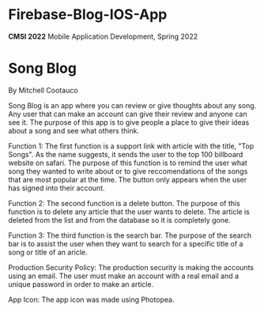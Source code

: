 # Firebase-Blog-IOS-App

**CMSI 2022** Mobile Application Development, Spring 2022

# Song Blog
By Mitchell Cootauco

Song Blog is an app where you can review or give thoughts about any song. Any user that can make an account can give their review and anyone can see it. The purpose of this app is to give people a place to give their ideas about a song and see what others think. 

Function 1:
The first function is a support link with article with the title, "Top Songs". As the name suggests, it sends the user to the top 100 billboard website on safari. The purpose of this function is to remind the user what song they wanted to write about or to give reccomendations of the songs that are most popular at the time. The button only appears when the user has signed into their account. 

Function 2:
The second function is a delete button. The purpose of this function is to delete any article that the user wants to delete. The article is deleted from the list and from the database so it is completely gone. 

Function 3:
The third function is the search bar. The purpose of the search bar is to assist the user when they want to search for a specific title of a song or title of an aricle. 

Production Security Policy:
The production security is making the accounts using an email. The user must make an account with a real email and a unique password in order to make an article. 

App Icon:
The app icon was made using Photopea.
